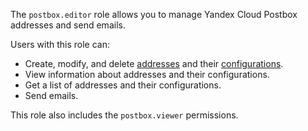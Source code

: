 The `postbox.editor` role allows you to manage Yandex Cloud Postbox addresses and send emails.

Users with this role can:
* Create, modify, and delete [addresses](../../postbox/concepts/glossary.md#adress) and their [configurations](../../postbox/concepts/glossary.md#configuration).
* View information about addresses and their configurations.
* Get a list of addresses and their configurations.
* Send emails.

This role also includes the `postbox.viewer` permissions.
